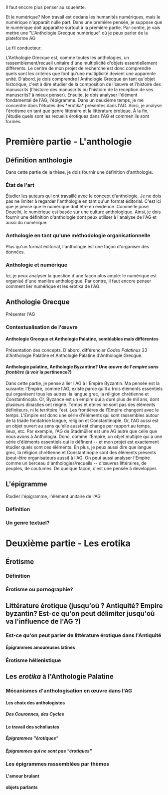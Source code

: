 <p>Il faut encore plus penser au squelette. </p>
<p>Et le numérique? Mon travail est dedans les humanités numériques, mais le numérique n'apparaît nulle part. Dans une première pensée, je suppose que le numérique doit apparaître surtout à la première partie. Par contre, je vais mettre une "L'Anthologie Grecque numérique" où je peux parler de la plateforme AG</p>
<p>Le fil conducteur:</p>
<p>L'Anthologie Grecque est, comme toutes les anthologies, un rassemblement/recueil unitaire d'une multiplicité d'objets essentiellement différents. Le centre de mon projet de recherche est donc comprendre quels sont les critères que font qu'une multiplicité devient une apparente unité. D'abord, je dois comprendre l'Anthologie Grecque en tant qu'objet historique, c'est à dire étudier de la composition de l'œuvre et l'histoire des manuscrits (l'histoire des manuscrits ou l'histoire de la reception de ses manuscrits? à mieux penser). Ensuite, je dois analyser l'élément fondamental de l'AG, l'épigramme. Dans un deuxième temps, je me concentre dans l'études des *erotika* présentes dans l'AG. Ainsi, je analyse l'érotisme en tant que genre littéraire et la littérature érotique. À la fin, j'étudie quels sont les recueils érotiques dans l'AG et commen ils sont formés. </p>

# Première partie - L'anthologie
## Définition anthologie
Dans cette partie de la thèse, je dois fournir une définition d'anthologie.
### État de l'art
Étudier les auteurs qui ont travaillé avec le concept d'anthologie. Je ne dois pas ne limiter à regarder l'anthologie en tant qu'un format éditorial. C'est ici que je pense que le numérique doit être en evidence. Comme le pose Doueihi, le numérique est basée sur une culture anthologique. Ainsi, je dois fournir une définition d'anthologie dont peux utiliser à l'analyse de l'AG et aussi du numérique.
### Anthologie en tant qu'une méthodologie organisationnelle
Plus qu'un format éditorial, l'anthologie est une façon d'organiser des données. 
### Anthologie et numérique
Ici, je peux analyser la question d'une façon plus ample: le numérique est organisé d'une manière anthologique. Par contre, il faut encore penser comment lier numérique et les erotika de l'AG.
## Anthologie Grecque
Présenter l'AG
### Contextualisation de l'œuvre
#### Anthologie Grecque et Anthologie Palatine, semblables mais différentes
Présentation des concepts. D'abord, différencier *Codex Palatinus* 23 d'Anthologie Palatine et Anthologie Palatine d'Anthologie Grecque.
#### Anthologie palatine, Anthologie Byzantine? Une œuvre de l'*empire sans frontière* (à voir la pertinence?)
Dans cette partie, je pense à lier l'AG à l'Empire Byzantin. Ma pensée est la suivante: l'Empire, comme l'AG, existe parce qu'il a trois éléments essentiels qui organisent tous les autres: la langue grec, la réligion chrétienne et Constantinopla. Or, Byzance est un empire qui a duré plus de mil ans, dont plusieurs dinasties ont reigné. Temps et etnies ne sont pas des éléments définiteurs, ni le territoire l'est. Les frontières de l'Empire changent avec le temps. L'Empire est donc une série d'éléments qui sont rassembles autour de la triade fondatrice langue, religion et Constantinople. Or, l'AG aussi est un objet ouvert au sens qu'elle aussi est change par rapport au temps, lieux, etc. Par exemple, l'AG de Stadmüller est une AG autre que celle que nous avons à Anthologia. Donc, comme l'Empire, un objet multiple qui a une série d'éléments essentiels qui le définent -- et mon projet est exactement étudier quels sont ces éléments. En plus, je peux aussi dire que langue grec, la réligion chrétienne et Constantinople sont des éléments présents (peut-être organisateurs aussi) à l'AG.
On peut aussi analyser l'Empire comme un berceau d'anthologies/recueils -- d'œuvres littéraires, de peuples, de coutumes. 
De quelque façon, c'est une pensée à developper.
## L'épigramme
Étudier l'épigramme, l'élément unitaire de l'AG
### Définition
### Un genre textuel?
# Deuxième partie - Les erotika
## Érotisme
### Définition
### Érotisme ou pornographie?
## Littérature érotique (jusqu'où ? Antiquité? Empire byzantin? Est-ce qu'on peut délimiter jusqu'où va l'influence de l'AG ?)
### Est-ce qu'on peut parler de littérature érotique dans l'Antiquité
#### Épigrammes amoureuses latines 
### Érotisme héllenistique
## Les *erotika* à l'Anthologie Palatine
### Mécanismes d'anthologisation en œuvre dans l'AG
#### Les choix des anthologistes
##### Des Couronnes, des Cycles
#### Le travail des scholiastes
##### Épigrammes "érotiques"
##### Épigrammes qui ne sont pas "érotiques"
### Les épigrammes rassemblées par thèmes
#### L'amour brulant
#### objets parlants
